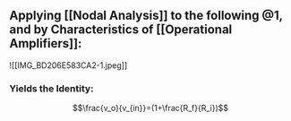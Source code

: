 ## Applying [[Nodal Analysis]] to the following $@1$, and by Characteristics of [[Operational Amplifiers]]:
![[IMG_BD206E583CA2-1.jpeg]]
### Yields the Identity:
$$\frac{v_o}{v_{in}}=(1+\frac{R_f}{R_i})$$
